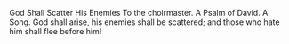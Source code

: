 God Shall Scatter His Enemies To the choirmaster. A Psalm of David. A Song. God shall arise, his enemies shall be scattered; and those who hate him shall flee before him!
